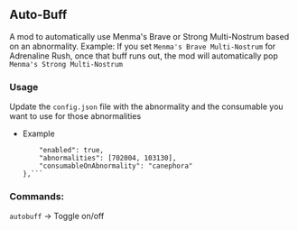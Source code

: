 ## Auto-Buff
A mod to automatically use Menma's Brave or Strong Multi-Nostrum based on an abnormality.
Example: If you set `Menma's Brave Multi-Nostrum` for Adrenaline Rush, once that buff runs out, the mod will automatically pop `Menma's Strong Multi-Nostrum`
### Usage
Update the `config.json` file with the abnormality and the consumable you want to use for those abnormalities
* Example
    ```"glaiver": {
        "enabled": true,
        "abnormalities": [702004, 103130],
        "consumableOnAbnormality": "canephora"
    },```
### Commands:
`autobuff` -> Toggle on/off

